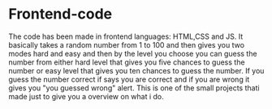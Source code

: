 # Frontend-code
The code has been made in frontend languages: HTML,CSS and JS.
It basically takes a random number from 1 to 100 and then gives you two modes hard and easy and then by the level you choose you can guess the number from either 
hard level that gives you five chances to guess the number or easy level that gives you ten chances to guess the number.
If you guess the number correct if says you are correct and if you are wrong it gives you "you guessed wrong" alert.
This is one of the small projects thati made just to give you a overview on what i do.
